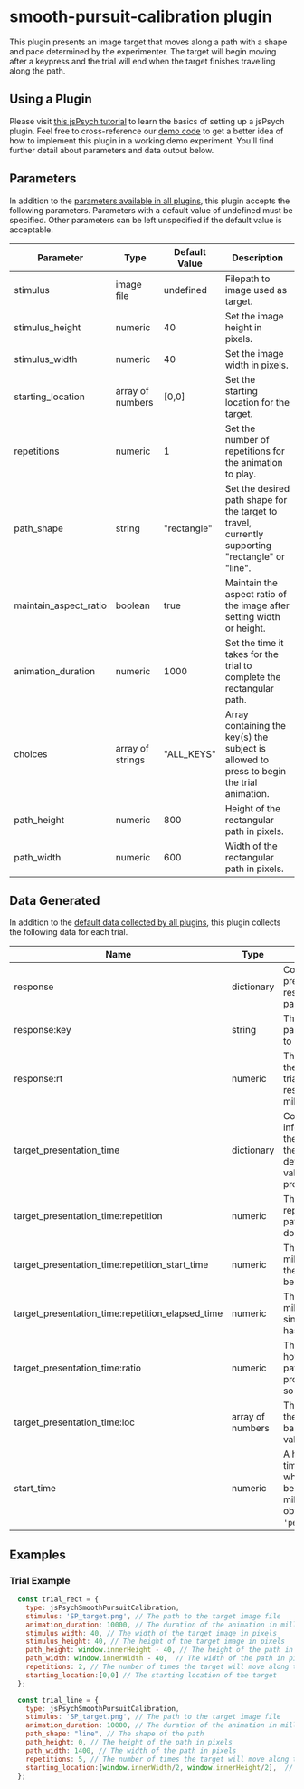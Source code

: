# smooth-pursuit-calibration plugin

This plugin presents an image target that moves along a path with a shape and pace determined by the experimenter. The target will begin moving after a keypress and the trial will end when the target finishes travelling along the path.

## Using a Plugin

Please visit [this jsPsych tutorial](https://www.jspsych.org/v8/overview/plugins/) to learn the basics of setting up a jsPsych plugin. Feel free to cross-reference our [demo code](https://github.com/beatlab-mcmaster/AVOKE/blob/main/plugin-smooth-pursuit-calibration/examples/index.html) to get a better idea of how to implement this plugin in a working demo experiment. You'll find further detail about parameters and data output below.

## Parameters

In addition to the [parameters available in all plugins](https://www.jspsych.org/latest/overview/plugins/#parameters-available-in-all-plugins), this plugin accepts the following parameters. Parameters with a default value of undefined must be specified. Other parameters can be left unspecified if the default value is acceptable.

| Parameter           | Type             | Default Value      | Description                              |
| ------------------- | ---------------- | ------------------ | ---------------------------------------- |
|stimulus|image file|undefined|Filepath to image used as target.|
|stimulus_height|numeric|40|Set the image height in pixels.|
|stimulus_width|numeric|40|Set the image width in pixels.|
|starting_location|array of numbers|[0,0]|Set the starting location for the target.|
|repetitions|numeric|1|Set the number of repetitions for the animation to play.|
|path_shape|string|"rectangle"|Set the desired path shape for the target to travel, currently supporting "rectangle" or "line".|
|maintain_aspect_ratio|boolean|true|Maintain the aspect ratio of the image after setting width or height.|
|animation_duration|numeric|1000|Set the time it takes for the trial to complete the rectangular path.|
|choices|array of strings|"ALL_KEYS"|Array containing the key(s) the subject is allowed to press to begin the trial animation.|
|path_height|numeric|800|Height of the rectangular path in pixels.|
|path_width|numeric|600|Width of the rectangular path in pixels.|

## Data Generated

In addition to the [default data collected by all plugins](https://www.jspsych.org/latest/overview/plugins/#data-collected-by-all-plugins), this plugin collects the following data for each trial.

| Name      | Type    | Value                                    |
| --------- | ------- | ---------------------------------------- |
|response|dictionary|Contains the key pressed and response time of the participant.|
|response:key|string|The key that the participant pressed to start the trial.|
|response:rt|numeric|The time between the beginning of the trial and the response in milliseconds. '|
|target_presentation_time|dictionary|Contains a variety of information about the presentation of the target. Specific details on each key-value pair is provided below.|
|target_presentation_time:repetition|numeric|The number of repetitions of the path that have been done so far.
|target_presentation_time:repetition_start_time|numeric|The timestamp in milliseconds when the repetition has been started.|
|target_presentation_time:repetition_elapsed_time|numeric|The time in milliseconds from since the repetition has begun.|
|target_presentation_time:ratio|numeric|This ratio represents how much of the path the target has progressed through so far.|
|target_presentation_time:loc|array of numbers|The coordinates of the target on its path based on the ratio value.|
|start_time|numeric|A high resolution timestamp of the when the animation begins in milliseconds, obtained via `'performance.now()'`.| 

<!-- ## Install

Using the CDN-hosted JavaScript file:

```js
<script src="https://unpkg.com/@jspsych-contrib/plugin-smooth-pursuit-calibration"></script>
```

Using the JavaScript file downloaded from a GitHub release dist archive:

```js
<script src="jspsych/plugin-smooth-pursuit-calibration.js"></script>
```

Using NPM:

```
npm install @jspsych-contrib/plugin-smooth-pursuit-calibration
```

```js
import {jsPsychSmoothPursuitCalibration} from '@jspsych-contrib/plugin-smooth-pursuit-calibration';
``` -->

## Examples

### Trial Example

```javascript
  const trial_rect = {
    type: jsPsychSmoothPursuitCalibration,
    stimulus: 'SP_target.png', // The path to the target image file
    animation_duration: 10000, // The duration of the animation in milliseconds
    stimulus_width: 40, // The width of the target image in pixels
    stimulus_height: 40, // The height of the target image in pixels
    path_height: window.innerHeight - 40, // The height of the path in pixels, with a 40px margin accounting for target size
    path_width: window.innerWidth - 40,  // The width of the path in pixels, with a 40px margin accounting for target size
    repetitions: 2, // The number of times the target will move along the path
    starting_location:[0,0] // The starting location of the target
  };

  const trial_line = {
    type: jsPsychSmoothPursuitCalibration,
    stimulus: 'SP_target.png', // The path to the target image file
    animation_duration: 10000, // The duration of the animation in milliseconds
    path_shape: "line", // The shape of the path
    path_height: 0, // The height of the path in pixels
    path_width: 1400, // The width of the path in pixels
    repetitions: 5, // The number of times the target will move along the path
    starting_location:[window.innerWidth/2, window.innerHeight/2],  // The starting location of the target
  };
```